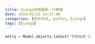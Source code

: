 ```yaml
---
title: django获取最新一行数据
date: 2019/02/22 14:57:00
categories: [软件测试, python, Django]
tags: [Django]
---
```


```python
entry = Model.objects.latest('字段名称')
```

